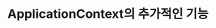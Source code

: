 ---
description: ApplicationContext의 추가적인 기능
keywords: documentation, docs, spring, ioc
title: ApplicationContext의 추가적인 기능
---